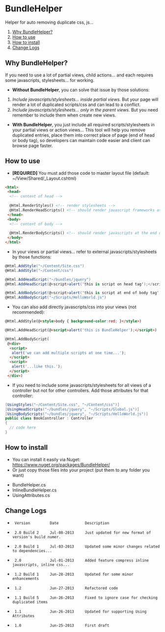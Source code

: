 BundleHelper
============
Helper for auto removing duplicate css, js...

 1. [Why BundleHelper?](#why-bundlehelper)
 2. [How to use](#how-to-use)
 3. [How to install](#how-to-install)
 4. [Change Logs](#change-logs)

Why BundleHelper?
------------
If you need to use a lot of partial views, child actions... and each requires some javascripts, stylesheets... for working.
 * __Without BundleHelper__, you can solve that issue by those solutions:
  1. _Include javascripts/stylesheets... inside partial views._ But your page will render a lot of duplicated scripts/css and can lead to a conflict.
  2. _Include javascripts/stylesheets... only in the parent views._ But you need remember to include them when create new views.

 * __With BundleHelper__, you just include all required scripts/stylesheets in your partial views or action views... This tool will help you remove duplicated entries, place them into correct place of page (end of head or body tag), so developers can maintain code easier and client can browse page faster.

How to use
------------
* __[REQUIRED]__ You must add those code to master layout file (default: ~/View/Shared/_Layout.cshtml)

```html
<html>
 <head>
  <!-- content of head -->
  
  @Html.RenderStyles() <!-- render stylesheets -->
  @Html.RenderHeadScripts() <!-- should render javascript frameworks at the end of head tag -->
 </head>
 <body>
  <!-- content of body -->
  
  @Html.RenderBodyScripts() <!-- should render javascripts at the end of body -->
 </body>
</html>
```

* In your views or partial views... refer to external javascripts/stylesheets by those functions:

```csharp
@Html.AddStyle("~/Content/Site.css")
@Html.AddStyle("~/Content/css")

@Html.AddHeadScript("~/bundles/jquery")
@Html.AddHeadScript(@<script>alert('this is script on head tag');</script>)

@Html.AddBodyScript(@<script>alert('this is script at end of body tag');</script>)
@Html.AddBodyScript("~/Scripts/HelloWorld.js")
```

* You can also add directly javascripts/css into your views (not recommended):

```html
@Html.AddStyle(@<style>body { background-color:red; }</style>)

@Html.AddHeadScript(@<script>alert('this is BundleHelper');</script>)

@Html.AddBodyScript(
 @<div>
  <script>
   alert('we can add multiple scripts at one time...');
  </script>
  <script>
   alert('...like this.');
  </script>
 </div>)
```
 
* If you need to include some javascripts/stylesheets for all views of a controller but not for other controllers. Add those attributes for that controller:

```csharp
[UsingStyles("~/Content/Site.css", "~/Content/css")]
[UsingHeadScripts("~/bundles/jquery", "~/Scripts/Global.js")]
[UsingBodyScripts("~/bundles/jquery", "~/Scripts/HelloWorld.js")]
public class BookController : Controller
{
  // code here
}
```

How to install
------------
+ You can install it easily via Nuget: https://www.nuget.org/packages/BundleHelper/
+ Or just copy those files into your project (put them to any folder you want)
 - BundleHelper.cs
 - InlineBundleHelper.cs
 - UsingAttributes.cs

Change Logs
------------
 *      Version			Date            Description
 
 *      2.0 Build 2		Jul-08-2013     Just updated for new format of version's build numer.
 *      2.0 Build 1		Jul-03-2013		Updated some minor changes related to dependencies...
 *      2.0				Jul-01-2013     Added feature compress inline javascripts, inline css...
 *      1.2 Build 1		Jun-28-2013     Updated for some minor enhancements
 *      1.2				Jun-27-2013     Refactored code
 *      1.1 Build 5		Jun-26-2013     Fixed to ignore case for checking duplicated items
 *      1.1				Jun-26-2013     Updated for supporting Using Attributes
 *      1.0				Jun-25-2013     First draft

